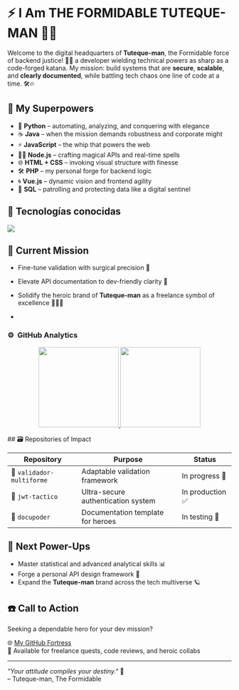 # ⚡ I Am THE FORMIDABLE TUTEQUE-MAN 🦎🐸

Welcome to the digital headquarters of **Tuteque-man**, the Formidable force of backend justice! 🦸‍♂️ a developer wielding technical powers as sharp as a code-forged katana. My mission: build systems that are **secure**, **scalable**, and **clearly documented**, while battling tech chaos one line of code at a time. 🛠️🔥

## 🧬 My Superpowers

- 🐍 **Python** – automating, analyzing, and conquering with elegance  
- ☕ **Java** – when the mission demands robustness and corporate might  
- ⚡ **JavaScript** – the whip that powers the web  
- 🧙‍♂️ **Node.js** – crafting magical APIs and real-time spells  
- 🌐 **HTML + CSS** – invoking visual structure with finesse  
- 🛠️ **PHP** – my personal forge for backend logic  
- 🌀 **Vue.js** – dynamic vision and frontend agility  
- 🧠 **SQL** – patrolling and protecting data like a digital sentinel
## 🧠 Tecnologías conocidas 

<!-- Tech stack icons -->
<p align="left">
  <a href="https://skillicons.dev">
    <img src="https://skillicons.dev/icons?i=py,c,java,js,nodejs,php,html,css,vue,git,github,vscode,ps&perline=10" />
  </a>
</p>

## 🚩 Current Mission

- Fine-tune validation with surgical precision 🧪  
- Elevate API documentation to dev-friendly clarity 📖  
- Solidify the heroic brand of **Tuteque-man** as a freelance symbol of excellence 💼🦸‍♂️

- 
### ⚙️ &nbsp;GitHub Analytics

<p align="center">
  <a href="https://github.com/Tuteque-man">
    <img height="180em" src="https://github-readme-stats-eight-theta.vercel.app/api?username=Tuteque-man&show_icons=true&theme=algolia&include_all_commits=true&count_private=true"/>
    <img height="180em" src="https://github-readme-stats-eight-theta.vercel.app/api/top-langs/?username=Tuteque-man&layout=compact&langs_count=8&theme=algolia"/>
  </a>
</p>
## 🗃️ Repositories of Impact

| Repository | Purpose | Status |
|------------|---------|--------|
| 🧪 `validador-multiforme` | Adaptable validation framework | In progress 🔧 |
| 🔐 `jwt-tactico` | Ultra-secure authentication system | In production ✅ |
| 📘 `docupoder` | Documentation template for heroes | In testing 🧪 |

## 🌠 Next Power-Ups

- Master statistical and advanced analytical skills 📊  
- Forge a personal API design framework 🚀  
- Expand the **Tuteque-man** brand across the tech multiverse 🪐

## ☎️ Call to Action

Seeking a dependable hero for your dev mission?

🌐 [My GitHub Fortress](https://github.com/Tuteque-man)  
💬 Available for freelance quests, code reviews, and heroic collabs

---

_"Your attitude compiles your destiny."_ 💾  
– Tuteque-man, The Formidable
